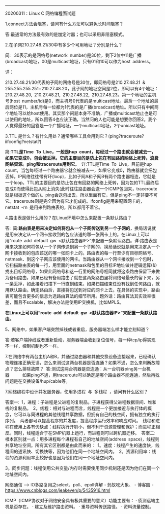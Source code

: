 ---

20200311：Linux C 网络编程面试题

1.connect方法会阻塞，请问有什么方法可以避免长时间阻塞？

答:最通常的方法最有效的是加定时器；也可以采用非阻塞模式。



2.在子网210.27.48.21/30中有多少个可用地址？分别是什么？

简: 
30表示的是网络号(network number)是30位，剩下2位中11是广播(broadcast)地址，00是multicast地址，只有01和10可以作为host address。 

详：

210.27.48.21/30代表的子网的网络号是30位，即网络号是210.27.48.21 & 255.255.255.251=210.27.48.20，此子网的地址空间是2位，即可以有4个地址：210.27.48.20, 210.27.48.21, 210.27.48.22, 210.27.48.23。第一个地址的主机号(host number/id)是0，而主机号0代表的是multicast地址。最后一个地址的最后两位是11，主机号每一位都为1代表的是广播(broadcast)地址。所以只有中间两个地址可以给host使用。其实那个问题本身不准确，广播或multicast地止也是可以使用的地址，所以回答4也应该正确，当然问的人也可能是想要你回答2。我个人觉得最好的回答是一个广播地址，一个multicast地址，2个unicast地址。



3.TTL 是什么？有什么用处？通常哪些工具会用到它？(ping?traceroute?iifconfig?netstat?)

简:**TTL是Time To Live，一般是hup count，每经过一个路由就会被减去一，如果它变成0，包会被丢掉。它的主要目的是防止包在有回路的网络上死转，浪费网络资源。ping和traceroute用到它**。 详:TTL是Time To Live，目前是hup count，当包每经过一个路由器它就会被减去一，如果它变成0，路由器就会把包丢掉。IP网络往往带有环(loop)，比如子网A和子网B有两个路由器相连，它就是一个loop。TTL的主要目的是防止包在有回路的网络上死转，因为包的TTL最终后变成0而使得此包从网上消失(此时往往路由器会送一个ICMP包回来，traceroute就是根据这个做的)。ping会送包出去，所以里面有它，但是ping不一定非要不可它。traceroute则是完全因为有它才能成的。ifconfig是用来配置网卡的，netstat -rn 是用来列路由表的，所以都用不着它。



4.路由表是做什么用的？在Linux环境中怎么来配置一条默认路由？

答: 简:**路由表是用来决定如何将包从一个子网传送到另一个子网的**，换局话说就是用来决定从一个网卡接收到的包应该送的哪一张网卡上的。在Linux上可以用“route add default gw <默认路由器IP>”来配置一条默认路由。详:路由表是用来决定如何将包从一个子网传送到另一个子网的，换局话说就是用来决定从一个网卡接收到的包应该送的哪一张网卡上的。路由表的每一行至少有目标网络号、netmask、到这个子网应该使用的网卡。当路由器从一个网卡接收到一个包时，它扫描路由表的每一行，用里面的netmask和包里的目标IP地址做并逻辑运算(&)找出目标网络号，如果此网络号和这一行里的网络号相同就将这条路由保留下来做为备用路由，如果已经有备用路由了就在这两条路由里将网络号最长的留下来，另一条丢掉，如此接着扫描下一行直到结束。如果扫描结束任没有找到任何路由，就用默认路由。确定路由后，直接将包送到对应的网卡上去。在具体的实现中，路由表可能包含更多的信息为选路由算法的细节所用。题外话：路由算法其实效率很差，而且不scalable，解决办法是使用IP交换机，比如MPLS。

**在Linux上可以用“route add default gw <默认路由器IP>”来配置一条默认路由。**



5、网络中，如果客户端突然掉线或者重启，服务器端怎么样才能立刻知道？ 

答:若客户端掉线或者重新启动，服务器端会收到复位信号，每一种tcp/ip得实现不一样，控制机制也不一样。



7.在网络中有两台主机A和B，并通过路由器和其他交换设备连接起来，已经确认物理连接正确无误，怎么来测试这两台机器是否连通？如果不通，怎么来判断故障点？怎么排除故障？ 答:测试这两台机器是否连通：从一台机器ping另一台机器      如果ping不通，用traceroute可以确定是哪个路由器不能连通，然后再找问题是在交换设备/hup/cable等。

7.网络编程中设计并发服务器，使用多进程 与 多线程 ，请问有什么区别？  

答案一: 1，进程：子进程是父进程的复制品。子进程获得父进程数据空间、堆和栈的复制品。 2，线程：相对与进程而言，线程是一个更加接近与执行体的概念，它可以与同进程的其他线程共享数据，但拥有自己的栈空间，拥有独立的执行序列。 两者都可以提高程序的并发度，提高程序运行效率和响应时间。 线程和进程在使用上各有优缺点：线程执行开销小，但不利于资源管理和保护；而进程正相反。同时，线程适合于在SMP机器上运行，而进程则可以跨机器迁移。 答案二: 根本区别就一点：用多进程每个进程有自己的地址空间(address space)，线程则共享地址空间。所有其它区别都是由此而来的： 1。速度：线程产生的速度快，线程间的通讯快、切换快等，因为他们在同一个地址空间内。 2。资源利用率：线程的资源利用率比较好也是因为他们在同一个地址空间内。

3。同步问题：线程使用公共变量/内存时需要使用同步机制还是因为他们在同一个地址空间内。



网络通信 --> IO多路复用之select、poll、epoll详解 - 蚂蚁吃大象、 - 博客园 - https://www.cnblogs.com/jeakeven/p/5435916.html

ICMP（ICMP协议对于网络安全具有极其重要的意义）功能主要有：
 · 侦测远端主机是否存在。
 · 建立及维护路由资料。
 · 重导资料传送路径。
 · 资料流量控制。